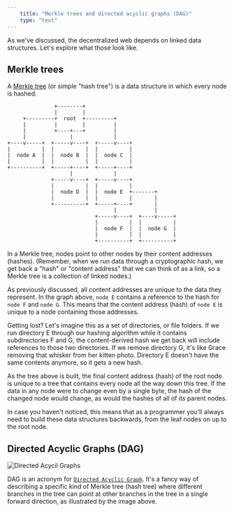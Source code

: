 ```yaml
---
    title: "Merkle trees and directed acyclic graphs (DAG)"
    type: "text"
---
```


As we've discussed, the decentralized web depends on linked data structures. Let's explore
what those look like.

## Merkle trees
A [Merkle tree](https://en.wikipedia.org/wiki/Merkle_tree) (or simple "hash tree") is a data structure in which every node is hashed.

```
               +--------+
               |        |
     +---------+  root  +---------+
     |         |        |         |
     |         +----+---+         |
     |              |             |
+----v-----+  +-----v----+  +-----v----+
|          |  |          |  |          |
|  node A  |  |  node B  |  |  node C  |
|          |  |          |  |          |
+----------+  +-----+----+  +-----+----+
                    |             |
              +-----v----+  +-----v----+
              |          |  |          |
              |  node D  |  |  node E  +-------+
              |          |  |          |       |
              +----------+  +-----+----+       |
                                  |            |
                            +-----v----+  +----v-----+
                            |          |  |          |
                            |  node F  |  |  node G  |
                            |          |  |          |
                            +----------+  +----------+
```

In a Merkle tree, nodes point to other nodes by their content addresses (hashes). (Remember,
when we run data through a cryptographic hash, we get back a "hash" or "content address"
that we can think of as a link, so a Merkle tree is a collection of linked nodes.)

As previously discussed, all content addresses are unique to the data they represent. In the graph above, `node E` contains a reference to the hash for `node F` and `node G`. This means that the content address (hash) of `node E` is unique to a node containing those addresses.

Getting lost? Let's imagine this as a set of directories, or file folders. If we run directory E through our hashing algorithm
while it contains subdirectories F and G, the content-derived hash we get back will include references to those two directories. If we remove directory G, it's like Grace removing that whisker from her kitten photo. Directory E doesn't have the same contents anymore, so it gets a new hash.

As the tree above is built, the final content address (hash) of the root node is unique to a
tree that contains every node all the way down this tree. If the data in any node were
to change even by a single byte, the hash of the changed node would change, as would the hashes
of all of its parent nodes.

In case you haven't noticed, this means that as a programmer you'll always need to build
these data structures backwards, from the leaf nodes on up to the root node.

## Directed Acyclic Graphs (DAG)

![Directed Acycil Graphs](/tutorial-assets/T0001L01-dag.svg)

DAG is an acronym for [`Directed Acyclic Graph`](https://en.wikipedia.org/wiki/Directed_acyclic_graph). It's a fancy way of describing a
specific kind of Merkle tree (hash tree) where different branches in the tree can point at other branches
in the tree in a single forward direction, as illustrated by the image above.
